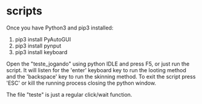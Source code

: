 # scripts

Once you have Python3 and pip3 installed:

1) pip3 install PyAutoGUI
2) pip3 install pynput
3) pip3 install keyboard

Open the "teste_jogando" using python IDLE and press F5, or just run the script. It will listen for the 'enter' keyboard key to run the looting method and the 'backspace' key to run the skinning method. To exit the script press 'ESC' or kill the running process closing the python window.

The file "teste" is just a regular click/wait function.
